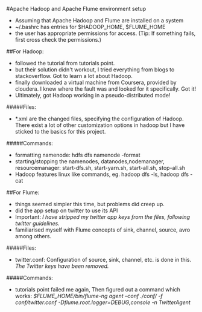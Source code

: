 #Apache Hadoop and Apache Flume environment setup
- Assuming that Apache Hadoop and Flume are installed on a system
- ~/.bashrc has entries for $HADOOP_HOME, $FLUME_HOME
- the user has appropriate permissions for access. (Tip: If something fails, first cross check the permissions.)

##For Hadoop:
- followed the tutorial from tutorials point.
- but their solution didn't workout, I tried everything from blogs to stackoverflow. Got to learn a lot about Hadoop.
- finally downloaded a virtual machine from Coursera, provided by cloudera. I knew where the fault was and looked 
for it specifically. Got it!
- Ultimately, got Hadoop working in a pseudo-distributed mode!
 
 #####Files:
 - *.xml are the changed files, specifying the configuration of Hadoop. There exist a lot of other customization options
 in hadoop but I have sticked to the basics for this project.
 
 #####Commands:
 - formatting namenode: hdfs dfs namenode -format
 - starting/stopping the namenodes, datanodes,nodemanager, resourcemanager:
 start-dfs.sh, start-yarn.sh, start-all.sh, stop-all.sh
 - Hadoop features linux like commands, eg. hadoop dfs -ls, hadoop dfs -cat
 
##For Flume:
- things seemed simpler this time, but problems did creep up.
- did the app setup on twitter to use its API
- Important: *I have stripped my twitter app keys from the files, following twitter guidelines.*
- familiarised myself with Flume concepts of sink, channel, source, avro among others.

#####Files:
- twitter.conf: Configuration of source, sink, channel, etc. is done in this. *The Twitter keys have been removed.*

#####Commands:
- tutorials point failed me again, Then figured out a command which works:
 *$FLUME_HOME/bin/flume-ng agent –conf ./conf/ -f conf/twitter.conf -Dflume.root.logger=DEBUG,console -n TwitterAgent*
